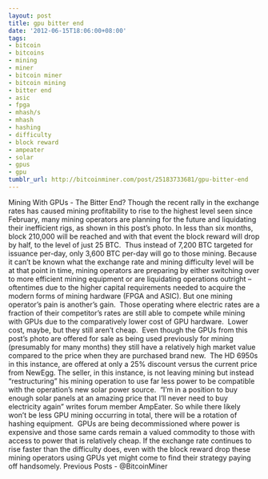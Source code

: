 ```yaml
---
layout: post
title: gpu bitter end
date: '2012-06-15T18:06:00+08:00'
tags:
- bitcoin
- bitcoins
- mining
- miner
- bitcoin miner
- bitcoin mining
- bitter end
- asic
- fpga
- mhash/s
- mhash
- hashing
- difficulty
- block reward
- ampeater
- solar
- gpus
- gpu
tumblr_url: http://bitcoinminer.com/post/25183733681/gpu-bitter-end
---
```

Mining With GPUs - The Bitter End?
Though the recent rally in the exchange rates has caused mining profitability to rise to the highest level seen since February, many mining operators are planning for the future and liquidating their inefficient rigs, as shown in this post’s photo.
In less than six months, block 210,000 will be reached and with that event the block reward will drop by half, to the level of just 25 BTC.  Thus instead of 7,200 BTC targeted for issuance per-day, only 3,600 BTC per-day will go to those mining.
Because it can’t be known what the exchange rate and mining difficulty level will be at that point in time, mining operators are preparing by either switching over to more efficient mining equipment or are liquidating operations outright – oftentimes due to the higher capital requirements needed to acquire the modern forms of mining hardware (FPGA and ASIC).
But one mining operator’s pain is another’s gain.  Those operating where electric rates are a fraction of their competitor’s rates are still able to compete while mining with GPUs due to the comparatively lower cost of GPU hardware.  Lower cost, maybe, but they still aren’t cheap.  Even though the GPUs from this post’s photo are offered for sale as being used previously for mining (presumably for many months) they still have a relatively high market value compared to the price when they are purchased brand new.  The HD 6950s in this instance, are offered at only a 25% discount versus the current price from NewEgg.
The seller, in this instance, is not leaving mining but instead “restructuring” his mining operation to use far less power to be compatible with the operation’s new solar power source.  “I’m in a position to buy enough solar panels at an amazing price that I’ll never need to buy electricity again” writes forum member AmpEater.
So while there likely won’t be less GPU mining occurring in total, there will be a rotation of hashing equipment.  GPUs are being decommissioned where power is expensive and those same cards remain a valued commodity to those with access to power that is relatively cheap.
If the exchange rate continues to rise faster than the difficulty does, even with the block reward drop these mining operators using GPUs yet might come to find their strategy paying off handsomely.
Previous Posts - @BitcoinMiner
